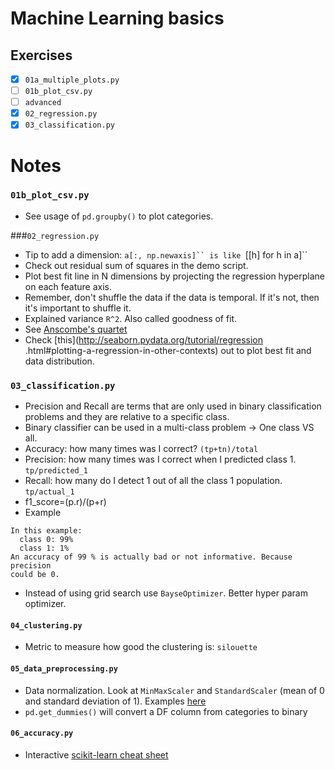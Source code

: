 # Machine Learning basics

## Exercises
* [x] `01a_multiple_plots.py`
* [ ] `01b_plot_csv.py`
* [ ] `advanced`
* [x] `02_regression.py`
* [x] `03_classification.py`

# Notes

### `01b_plot_csv.py`
* See usage of `pd.groupby()` to plot categories.

###`02_regression.py`
* Tip to add a dimension: `a[:, np.newaxis]`` is like `[[h] for h in a]`` 
* Check out residual sum of squares in the demo script.
* Plot best fit line in N dimensions by projecting the regression 
hyperplane on each feature axis.
* Remember, don't shuffle the data if the data is temporal. If it's not, 
then it's important to shuffle it. 
* Explained variance `R^2`. Also called goodness of fit. 
* See [Anscombe's quartet](https://en.wikipedia.org/wiki/Anscombe's_quartet)
* Check [this](http://seaborn.pydata.org/tutorial/regression
.html#plotting-a-regression-in-other-contexts) out to plot best fit and data 
distribution.

### `03_classification.py`
* Precision and Recall are terms that are only used in binary classification 
problems and they are relative to a specific class.
* Binary classifier can be used in a multi-class problem -> One class VS all.
* Accuracy: how many times was I correct? `(tp+tn)/total`
* Precision: how many times was I correct when I predicted class 1. 
`tp/predicted_1`
* Recall: how many do I detect 1 out of all the class 1 population.  
`tp/actual_1`
* f1_score=(p.r)/(p+r) 
* Example

```
In this example:
  class 0: 99%
  class 1: 1%
An accuracy of 99 % is actually bad or not informative. Because precision 
could be 0.
```
* Instead of using grid search use `BayseOptimizer`. Better hyper param 
optimizer. 

#### `04_clustering.py`
* Metric to measure how good the clustering is: `silouette`


#### `05_data_preprocessing.py`
* Data normalization. Look at `MinMaxScaler` and `StandardScaler` (mean of 0
 and standard deviation of 1). Examples [here](http://machinelearningmastery.com/prepare-data-machine-learning-python-scikit-learn/)
* `pd.get_dummies()` will convert a DF column from categories to binary
 
 
 #### `06_accuracy.py`
 * Interactive [scikit-learn cheat sheet](http://scikit-learn.org/stable/tutorial/machine_learning_map/)
 




